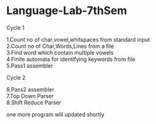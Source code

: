 # Language-Lab-7thSem 
  
  Cycle 1

1.Count no of char,vowel,whitspaces from standard input\
2.Count no of Char,Words,Lines from a file\
3.Find word which contain multiple vowels\
4.Finite automata for identifying keywords from file\
5.Pass1 assembler
  
  Cycle 2
  
6.Pass2 assembler\
7.Top Down Parser\
8.Shift Reduce Parser

one more program will updated shortly
  
